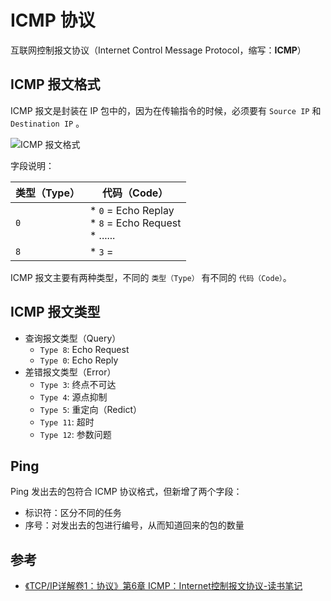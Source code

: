 # ICMP 协议

互联网控制报文协议（Internet Control Message Protocol，缩写：**ICMP**）

## ICMP 报文格式

ICMP 报文是封装在 IP 包中的，因为在传输指令的时候，必须要有 `Source IP` 和 `Destination IP` 。

![ICMP 报文格式](.images/icmp-message.png)

字段说明：

| 类型（Type） | 代码（Code）                                                  |
| ------------ | ------------------------------------------------------------- |
| `0`          | * `0` = Echo Replay <br/> * `8` = Echo Request <br/> * ...... |
| `8`          | * `3` =                                                       |

ICMP 报文主要有两种类型，不同的 `类型（Type）` 有不同的 `代码（Code）`。

## ICMP 报文类型

* 查询报文类型（Query）
  * `Type 8`: Echo Request
  * `Type 0`: Echo Reply
* 差错报文类型（Error）
  * `Type 3`: 终点不可达
  * `Type 4`: 源点抑制
  * `Type 5`: 重定向（Redict）
  * `Type 11`: 超时
  * `Type 12`: 参数问题

## Ping

Ping 发出去的包符合 ICMP 协议格式，但新增了两个字段：

* 标识符：区分不同的任务
* 序号：对发出去的包进行编号，从而知道回来的包的数量

## 参考

* [《TCP/IP详解卷1：协议》第6章 ICMP：Internet控制报文协议-读书笔记](https://www.cnblogs.com/mengwang024/p/4442370.html)